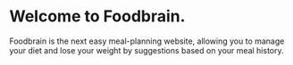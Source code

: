 # Welcome to Foodbrain.

Foodbrain is the next easy meal-planning website, allowing you to manage your diet and lose your weight by suggestions based on your meal history.